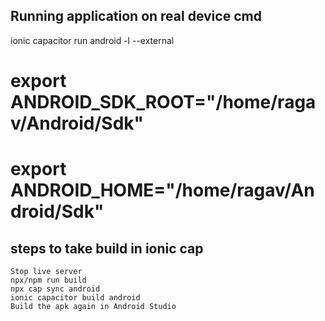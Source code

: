 ## Running application on real device cmd
ionic capacitor run android -l --external

<!--- if SDK is not able to detect-->
# export ANDROID_SDK_ROOT="/home/ragav/Android/Sdk"
# export ANDROID_HOME="/home/ragav/Android/Sdk"

<!--- steps to take build in ionic cap-->
## steps to take build in ionic cap
```
Stop live server
npx/npm run build
npx cap sync android
ionic capacitor build android
Build the apk again in Android Studio
```
